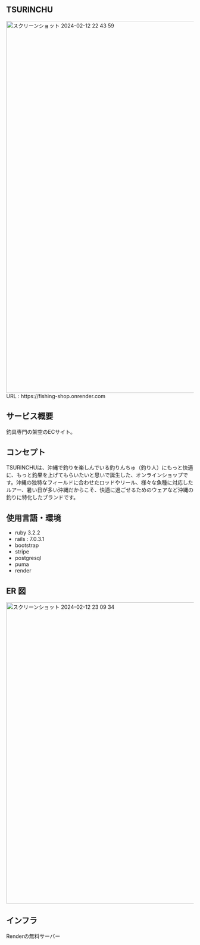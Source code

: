 ## TSURINCHU
<img width="1000" alt="スクリーンショット 2024-02-12 22 43 59" src="https://github.com/maokaneko/TSURINCHU/assets/141111818/de80728a-d928-4977-a18e-22bc6ca4ce7c">

<br>
URL : https://fishing-shop.onrender.com

## サービス概要
釣具専門の架空のECサイト。

## コンセプト
TSURINCHUは、沖縄で釣りを楽しんでいる釣りんちゅ（釣り人）にもっと快適に、もっと釣果を上げてもらいたいと思いで誕生した、オンラインショップです。沖縄の独特なフィールドに合わせたロッドやリール、様々な魚種に対応したルアー、暑い日が多い沖縄だからこそ、快適に過ごせるためのウェアなど沖縄の釣りに特化したブランドです。



## 使用言語・環境
* ruby 3.2.2
* rails : 7.0.3.1
* bootstrap
* stripe
* postgresql
* puma
* render

## ER 図
<img width="810" alt="スクリーンショット 2024-02-12 23 09 34" src="https://github.com/maokaneko/TSURINCHU/assets/141111818/866225a0-d54f-4d98-8f0f-9eb696def59c">


## インフラ
Renderの無料サーバー
